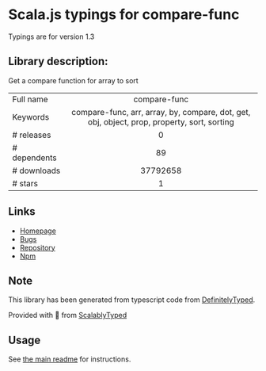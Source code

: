 
# Scala.js typings for compare-func

Typings are for version 1.3

## Library description:
Get a compare function for array to sort

|                    |                 |
| ------------------ | :-------------: |
| Full name          | compare-func |
| Keywords           | compare-func, arr, array, by, compare, dot, get, obj, object, prop, property, sort, sorting |
| # releases         | 0 |
| # dependents       | 89 |
| # downloads        | 37792658 |
| # stars            | 1 |

## Links
- [Homepage](https://github.com/stevemao/compare-func)
- [Bugs](https://github.com/stevemao/compare-func/issues)
- [Repository](https://github.com/stevemao/compare-func)
- [Npm](https://www.npmjs.com/package/compare-func)
    


## Note
This library has been generated from typescript code from [DefinitelyTyped](https://definitelytyped.org).

Provided with :purple_heart: from [ScalablyTyped](https://github.com/oyvindberg/ScalablyTyped)

## Usage
See [the main readme](../../readme.md) for instructions.


